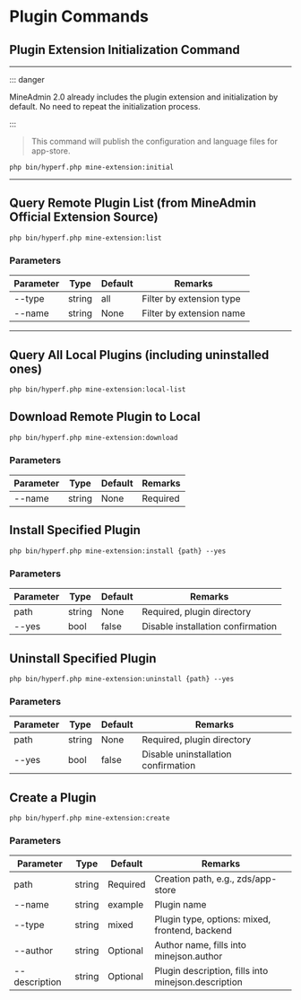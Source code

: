 # Plugin Commands

## Plugin Extension Initialization Command

---

::: danger

 MineAdmin 2.0 already includes the plugin extension and initialization by default. No need to repeat the initialization process.

:::


> This command will publish the configuration and language files for app-store.

```shell
php bin/hyperf.php mine-extension:initial
```

---

## Query Remote Plugin List (from MineAdmin Official Extension Source)

```shell
php bin/hyperf.php mine-extension:list
```

### Parameters

| Parameter      | Type      | Default  | Remarks |
|---------|---------|------| ---|
| --type  | string  | all  | Filter by extension type | 
| --name | string | None | Filter by extension name |

---

## Query All Local Plugins (including uninstalled ones)

```shell
php bin/hyperf.php mine-extension:local-list
```

## Download Remote Plugin to Local

```shell
php bin/hyperf.php mine-extension:download
```

### Parameters

| Parameter      | Type      | Default | Remarks |
|---------|---------|-----| ---|
| --name | string | None   | Required |

## Install Specified Plugin

```shell
php bin/hyperf.php mine-extension:install {path} --yes
```

### Parameters

| Parameter      | Type      | Default | Remarks        |
|---------|---------|-----|-----------|
| path | string | None | Required, plugin directory |
| --yes | bool | false | Disable installation confirmation  |


## Uninstall Specified Plugin

```shell
php bin/hyperf.php mine-extension:uninstall {path} --yes
```

### Parameters

| Parameter      | Type      | Default | Remarks        |
|---------|---------|-----|-----------|
| path | string | None | Required, plugin directory |
| --yes | bool | false | Disable uninstallation confirmation  |


## Create a Plugin

```shell
php bin/hyperf.php mine-extension:create
```

### Parameters

| Parameter            | Type      | Default     | Remarks                                 |
|---------------|---------|---------|------------------------------------|
| path          | string | Required    | Creation path, e.g., zds/app-store              | 
| --name        | string | example | Plugin name                               |                        
| --type        | string | mixed     | Plugin type, options: mixed, frontend, backend     |
| --author      | string| Optional    | Author name, fills into minejson.author      |
| --description | string| Optional    | Plugin description, fills into minejson.description |